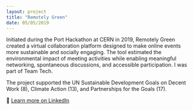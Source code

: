 ```yaml
---
layout: project
title: "Remotely Green"
date: 05/05/2019
---
```



Initiated during the Port Hackathon at CERN in 2019, Remotely Green created a virtual collaboration platform designed 
to make online events more sustainable and socially engaging. <!--more--> The tool estimated the environmental impact of meeting activities while enabling 
meaningful networking, spontaneous discussions, and accessible participation. I was part of Team Tech. 


 The project supported the UN Sustainable Development Goals on Decent Work (8), Climate Action (13), and Partnerships for the Goals (17).

  🔗 [Learn more on LinkedIn](https://www.linkedin.com/company/remotely-green/about/)
